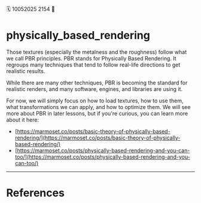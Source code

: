 🗓️ 10052025 2154
📎

# physically_based_rendering

Those textures (especially the metalness and the roughness) follow what we call PBR principles. PBR stands for Physically Based Rendering. It regroups many techniques that tend to follow real-life directions to get realistic results.

While there are many other techniques, PBR is becoming the standard for realistic renders, and many software, engines, and libraries are using it.

For now, we will simply focus on how to load textures, how to use them, what transformations we can apply, and how to optimize them. We will see more about PBR in later lessons, but if you're curious, you can learn more about it here:

- [https://marmoset.co/posts/basic-theory-of-physically-based-rendering/](https://marmoset.co/posts/basic-theory-of-physically-based-rendering/)
- [https://marmoset.co/posts/physically-based-rendering-and-you-can-too/](https://marmoset.co/posts/physically-based-rendering-and-you-can-too/)


---
# References
